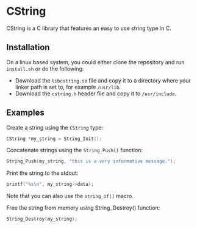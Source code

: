 # CString
CString is a C library that features an easy to use string type in C.

## Installation
On a linux based system, you could either clone the repository and run `install.sh` or do the following:
* Download the `libcstring.so` file and copy it to a directory where your linker path is set to, for example `/usr/lib`.
* Download the `cstring.h` header file and copy it to `/usr/include`.

## Examples
Create a string using the `CString` type:
```c
CString *my_string = String_Init();
```
Concatenate strings using the `String_Push()` function:
```c
String_Push(my_string, "this is a very informative message.");
```
Print the string to the stdout:
```c
printf("%s\n", my_string->data);
```
Note that you can also use the `string_of()` macro.

Free the string from memory using String_Destroy() function:
```c
String_Destroy(my_string);
```